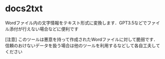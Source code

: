 # docs2txt
Wordファイル内の文字情報をテキスト形式に変換します．GPT3.5などでファイル添付が行えない場合などに便利です

[注意]
このツールは悪意を持って作成されたWordファイルに対して脆弱です．
信頼のおけないデータを扱う場合は他のツールを利用するなどして各自工夫してください
